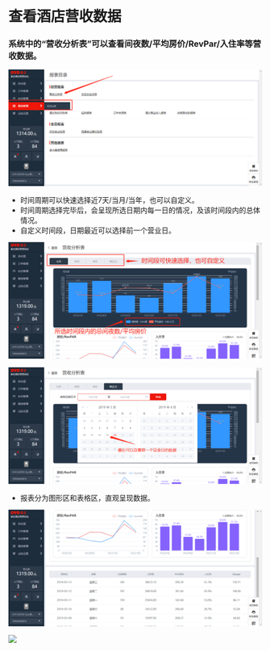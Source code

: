 # 查看酒店营收数据

### 系统中的“营收分析表”可以查看间夜数/平均房价/RevPar/入住率等营收数据。

![](../../../.gitbook/assets/image%20%2883%29.png)

* 时间周期可以快速选择近7天/当月/当年，也可以自定义。 
* 时间周期选择完毕后，会呈现所选日期内每一日的情况，及该时间段内的总体情况。 
* 自定义时间段，日期最近可以选择前一个营业日。

![](../../../.gitbook/assets/image%20%28456%29.png)

![](../../../.gitbook/assets/image%20%28190%29.png)

* 报表分为图形区和表格区，直观呈现数据。

![](../../../.gitbook/assets/image%20%28267%29.png)

![](https://uploader.shimo.im/f/eufzZCdoLaI108MW.png!thumbnail)



